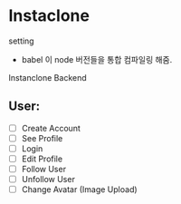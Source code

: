 # Instaclone

setting

- babel 이 node 버전들을 통합 컴파일링 해줌.

Instanclone Backend

## User:

- [ ] Create Account
- [ ] See Profile
- [ ] Login
- [ ] Edit Profile
- [ ] Follow User
- [ ] Unfollow User
- [ ] Change Avatar (Image Upload)
